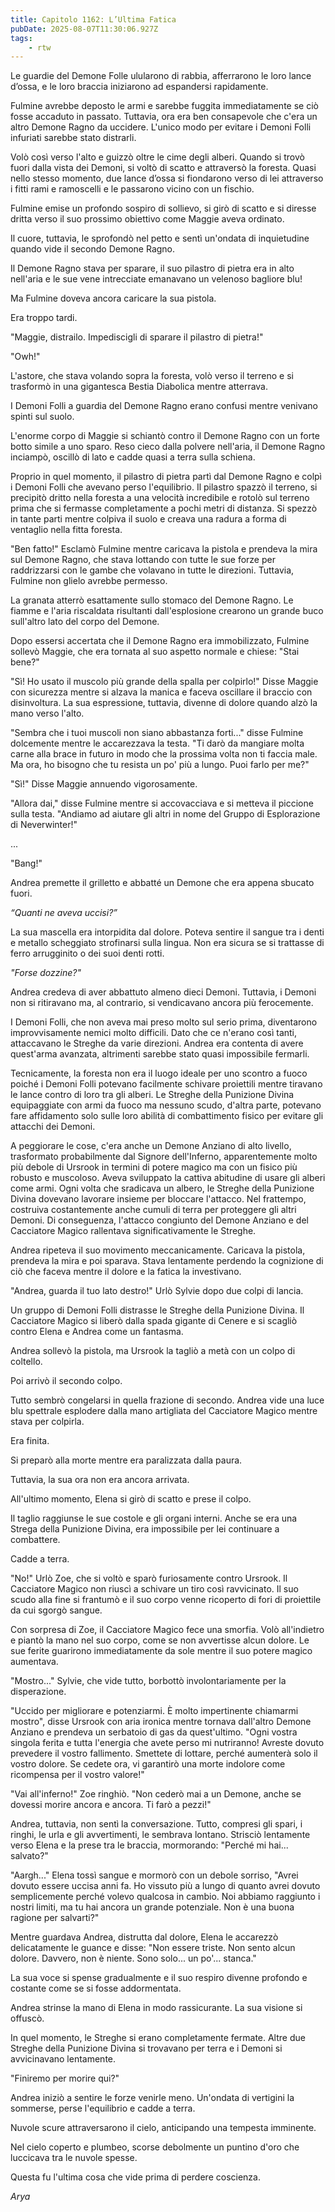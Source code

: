```yaml
---
title: Capitolo 1162: L’Ultima Fatica
pubDate: 2025-08-07T11:30:06.927Z
tags:
    - rtw
---
```













Le guardie del Demone Folle ulularono di rabbia, afferrarono le loro lance d’ossa, e le loro braccia iniziarono ad espandersi rapidamente.






Fulmine avrebbe deposto le armi e sarebbe fuggita immediatamente se ciò fosse accaduto in passato. Tuttavia, ora era ben consapevole che c'era un altro Demone Ragno da uccidere. L'unico modo per evitare i Demoni Folli infuriati sarebbe stato distrarli.






Volò così verso l'alto e guizzò oltre le cime degli alberi. Quando si trovò fuori dalla vista dei Demoni, si voltò di scatto e attraversò la foresta. Quasi nello stesso momento, due lance d’ossa si fiondarono verso di lei attraverso i fitti rami e ramoscelli e le passarono vicino con un fischio.






Fulmine emise un profondo sospiro di sollievo, si girò di scatto e si diresse dritta verso il suo prossimo obiettivo come Maggie aveva ordinato.






Il cuore, tuttavia, le sprofondò nel petto e sentì un'ondata di inquietudine quando vide il secondo Demone Ragno.






Il Demone Ragno stava per sparare, il suo pilastro di pietra era in alto nell'aria e le sue vene intrecciate emanavano un velenoso bagliore blu!






Ma Fulmine doveva ancora caricare la sua pistola.






Era troppo tardi.






"Maggie, distrailo. Impediscigli di sparare il pilastro di pietra!"






"Owh!"






L'astore, che stava volando sopra la foresta, volò verso il terreno e si trasformò in una gigantesca Bestia Diabolica mentre atterrava.






I Demoni Folli a guardia del Demone Ragno erano confusi mentre venivano spinti sul suolo.






L'enorme corpo di Maggie si schiantò contro il Demone Ragno con un forte botto simile a uno sparo. Reso cieco dalla polvere nell'aria, il Demone Ragno inciampò, oscillò di lato e cadde quasi a terra sulla schiena.






Proprio in quel momento, il pilastro di pietra partì dal Demone Ragno e colpì i Demoni Folli che avevano perso l'equilibrio. Il pilastro spazzò il terreno, si precipitò dritto nella foresta a una velocità incredibile e rotolò sul terreno prima che si fermasse completamente a pochi metri di distanza. Si spezzò in tante parti mentre colpiva il suolo e creava una radura a forma di ventaglio nella fitta foresta.






"Ben fatto!" Esclamò Fulmine mentre caricava la pistola e prendeva la mira sul Demone Ragno, che stava lottando con tutte le sue forze per raddrizzarsi con le gambe che volavano in tutte le direzioni. Tuttavia, Fulmine non glielo avrebbe permesso.






La granata atterrò esattamente sullo stomaco del Demone Ragno. Le fiamme e l'aria riscaldata risultanti dall'esplosione crearono un grande buco sull'altro lato del corpo del Demone.






Dopo essersi accertata che il Demone Ragno era immobilizzato, Fulmine sollevò Maggie, che era tornata al suo aspetto normale e chiese: "Stai bene?"






"Sì! Ho usato il muscolo più grande della spalla per colpirlo!" Disse Maggie con sicurezza mentre si alzava la manica e faceva oscillare il braccio con disinvoltura. La sua espressione, tuttavia, divenne di dolore quando alzò la mano verso l'alto.






"Sembra che i tuoi muscoli non siano abbastanza forti..." disse Fulmine dolcemente mentre le accarezzava la testa. "Ti darò da mangiare molta carne alla brace in futuro in modo che la prossima volta non ti faccia male. Ma ora, ho bisogno che tu resista un po' più a lungo. Puoi farlo per me?"






"Sì!" Disse Maggie annuendo vigorosamente.






"Allora dai," disse Fulmine mentre si accovacciava e si metteva il piccione sulla testa. "Andiamo ad aiutare gli altri in nome del Gruppo di Esplorazione di Neverwinter!"






...






"Bang!"






Andrea premette il grilletto e abbatté un Demone che era appena sbucato fuori.






<em>“Quanti ne aveva uccisi?</em><em>”</em>






La sua mascella era intorpidita dal dolore. Poteva sentire il sangue tra i denti e metallo scheggiato strofinarsi sulla lingua. Non era sicura se si trattasse di ferro arrugginito o dei suoi denti rotti.






<em>"Forse dozzine?"</em><em></em>






Andrea credeva di aver abbattuto almeno dieci Demoni. Tuttavia, i Demoni non si ritiravano ma, al contrario, si vendicavano ancora più ferocemente.






I Demoni Folli, che non aveva mai preso molto sul serio prima, diventarono improvvisamente nemici molto difficili. Dato che ce n'erano così tanti, attaccavano le Streghe da varie direzioni. Andrea era contenta di avere quest'arma avanzata, altrimenti sarebbe stato quasi impossibile fermarli.






Tecnicamente, la foresta non era il luogo ideale per uno scontro a fuoco poiché i Demoni Folli potevano facilmente schivare proiettili mentre tiravano le lance contro di loro tra gli alberi. Le Streghe della Punizione Divina equipaggiate con armi da fuoco ma nessuno scudo, d'altra parte, potevano fare affidamento solo sulle loro abilità di combattimento fisico per evitare gli attacchi dei Demoni.






A peggiorare le cose, c'era anche un Demone Anziano di alto livello, trasformato probabilmente dal Signore dell'Inferno, apparentemente molto più debole di Ursrook in termini di potere magico ma con un fisico più robusto e muscoloso. Aveva sviluppato la cattiva abitudine di usare gli alberi come armi. Ogni volta che sradicava un albero, le Streghe della Punizione Divina dovevano lavorare insieme per bloccare l'attacco. Nel frattempo, costruiva costantemente anche cumuli di terra per proteggere gli altri Demoni. Di conseguenza, l'attacco congiunto del Demone Anziano e del Cacciatore Magico rallentava significativamente le Streghe.






Andrea ripeteva il suo movimento meccanicamente. Caricava la pistola, prendeva la mira e poi sparava. Stava lentamente perdendo la cognizione di ciò che faceva mentre il dolore e la fatica la investivano.






"Andrea, guarda il tuo lato destro!" Urlò Sylvie dopo due colpi di lancia.






Un gruppo di Demoni Folli distrasse le Streghe della Punizione Divina. Il Cacciatore Magico si liberò dalla spada gigante di Cenere e si scagliò contro Elena e Andrea come un fantasma.






Andrea sollevò la pistola, ma Ursrook la tagliò a metà con un colpo di coltello.






Poi arrivò il secondo colpo.






Tutto sembrò congelarsi in quella frazione di secondo. Andrea vide una luce blu spettrale esplodere dalla mano artigliata del Cacciatore Magico mentre stava per colpirla.






Era finita.






Si preparò alla morte mentre era paralizzata dalla paura.






Tuttavia, la sua ora non era ancora arrivata.






All'ultimo momento, Elena si girò di scatto e prese il colpo.






Il taglio raggiunse le sue costole e gli organi interni. Anche se era una Strega della Punizione Divina, era impossibile per lei continuare a combattere.






Cadde a terra.






"No!" Urlò Zoe, che si voltò e sparò furiosamente contro Ursrook. Il Cacciatore Magico non riuscì a schivare un tiro così ravvicinato. Il suo scudo alla fine si frantumò e il suo corpo venne ricoperto di fori di proiettile da cui sgorgò sangue.






Con sorpresa di Zoe, il Cacciatore Magico fece una smorfia. Volò all'indietro e piantò la mano nel suo corpo, come se non avvertisse alcun dolore. Le sue ferite guarirono immediatamente da sole mentre il suo potere magico aumentava.






"Mostro..." Sylvie, che vide tutto, borbottò involontariamente per la disperazione.






"Uccido per migliorare e potenziarmi. È molto impertinente chiamarmi mostro", disse Ursrook con aria ironica mentre tornava dall'altro Demone Anziano e prendeva un serbatoio di gas da quest'ultimo. "Ogni vostra singola ferita e tutta l'energia che avete perso mi nutriranno! Avreste dovuto prevedere il vostro fallimento. Smettete di lottare, perché aumenterà solo il vostro dolore. Se cedete ora, vi garantirò una morte indolore come ricompensa per il vostro valore!"






"Vai all'inferno!" Zoe ringhiò. "Non cederò mai a un Demone, anche se dovessi morire ancora e ancora. Ti farò a pezzi!"






Andrea, tuttavia, non sentì la conversazione. Tutto, compresi gli spari, i ringhi, le urla e gli avvertimenti, le sembrava lontano. Strisciò lentamente verso Elena e la prese tra le braccia, mormorando: "Perché mi hai... salvato?"






"Aargh..." Elena tossì sangue e mormorò con un debole sorriso, "Avrei dovuto essere uccisa anni fa. Ho vissuto più a lungo di quanto avrei dovuto semplicemente perché volevo qualcosa in cambio. Noi abbiamo raggiunto i nostri limiti, ma tu hai ancora un grande potenziale. Non è una buona ragione per salvarti?"






Mentre guardava Andrea, distrutta dal dolore, Elena le accarezzò delicatamente le guance e disse: "Non essere triste. Non sento alcun dolore. Davvero, non è niente. Sono solo... un po'... stanca."






La sua voce si spense gradualmente e il suo respiro divenne profondo e costante come se si fosse addormentata.






Andrea strinse la mano di Elena in modo rassicurante. La sua visione si offuscò.






In quel momento, le Streghe si erano completamente fermate. Altre due Streghe della Punizione Divina si trovavano per terra e i Demoni si avvicinavano lentamente.






"Finiremo per morire qui?"






Andrea iniziò a sentire le forze venirle meno. Un'ondata di vertigini la sommerse, perse l'equilibrio e cadde a terra.






Nuvole scure attraversarono il cielo, anticipando una tempesta imminente.






Nel cielo coperto e plumbeo, scorse debolmente un puntino d'oro che luccicava tra le nuvole spesse.






Questa fu l'ultima cosa che vide prima di perdere coscienza.






<em>Arya</em>


                                


                                



